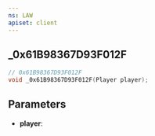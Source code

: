 ```yaml
---
ns: LAW
apiset: client
---
```

## _0x61B98367D93F012F

```c
// 0x61B98367D93F012F
void _0x61B98367D93F012F(Player player);
```


## Parameters
* **player**:



